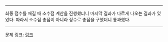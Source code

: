 ***

최종 점수를 매길 때 소수점 계산을 진행했더니 마지막 결과가 다르게 나오는 결과가 있었다. 따라서 소수점 총점이 아니라 정수로 총점을 구했더니 통과했다.
***
문제 링크: [링크](https://swexpertacademy.com/main/code/problem/problemDetail.do?problemLevel=2&contestProbId=AV5PwGK6AcIDFAUq&categoryId=AV5PwGK6AcIDFAUq&categoryType=CODE&problemTitle=&orderBy=PASS_RATE&selectCodeLang=ALL&select-1=2&pageSize=10&pageIndex=3)
